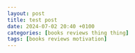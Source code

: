 ```yaml
---
layout: post
title: test post
date: 2024-07-02 20:40 +0100
categories: [books reviews thing thing]
tags: [books reviews motivation]
---
```

